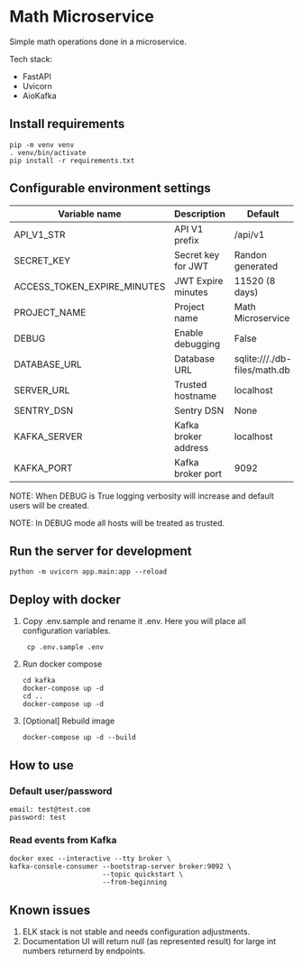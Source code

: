 # Math Microservice

Simple math operations done in a microservice.

Tech stack:

- FastAPI
- Uvicorn
- AioKafka

## Install requirements

```shell
pip -m venv venv
. venv/bin/activate
pip install -r requirements.txt
```

## Configurable environment settings

| Variable name               | Description          | Default                      |
|-----------------------------|----------------------|------------------------------|
| API_V1_STR                  | API V1 prefix        | /api/v1                      |
| SECRET_KEY                  | Secret key for JWT   | Randon generated             |
| ACCESS_TOKEN_EXPIRE_MINUTES | JWT Expire minutes   | 11520 (8 days)               |
| PROJECT_NAME                | Project name         | Math Microservice            |
| DEBUG                       | Enable debugging     | False                        |
| DATABASE_URL                | Database URL         | sqlite:///./db-files/math.db |
| SERVER_URL                  | Trusted hostname     | localhost                    |
| SENTRY_DSN                  | Sentry DSN           | None                         |
| KAFKA_SERVER                | Kafka broker address | localhost                    |
| KAFKA_PORT                  | Kafka broker port    | 9092                         |

NOTE: When DEBUG is True logging verbosity will increase and default users will be created.

NOTE: In DEBUG mode all hosts will be treated as trusted.

## Run the server for development

```shell
python -m uvicorn app.main:app --reload
```

## Deploy with docker

1. Copy .env.sample and rename it .env. Here you will place all configuration variables.
   ```shell
    cp .env.sample .env
    ```

2. Run docker compose
   ```shell
   cd kafka
   docker-compose up -d
   cd ..
   docker-compose up -d
   ```

3. [Optional] Rebuild image
    ```shell
   docker-compose up -d --build
    ```

## How to use

### Default user/password

```shell
email: test@test.com
password: test
```

### Read events from Kafka

```shell
docker exec --interactive --tty broker \
kafka-console-consumer --bootstrap-server broker:9092 \
                       --topic quickstart \
                       --from-beginning
```

## Known issues

1. ELK stack is not stable and needs configuration adjustments.
2. Documentation UI will return null (as represented result) for large int numbers returnerd by endpoints.